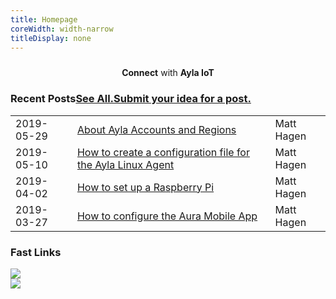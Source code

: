 ```yaml
---
title: Homepage
coreWidth: width-narrow
titleDisplay: none
---
```


<div class="row justify-content-center" style="margin-top:24px;">
<div class="col-md-12" style="display:flex;justify-content:center;align-items:center;">
<span class="tagline"><b>Connect</b> with <b>Ayla IoT</b></span>
</div>
</div>

<!--
<div class="row justify-content-center" style="margin-top:24px;">
<div class="col-md-6">
<div class="input-group mb-3">
<input id="search-box" type="text" class="form-control" placeholder="Search">
<div class="input-group-append">
<button id="search-button" class="btn btn-go" type="button"><img src="/assets/images/mag.png" width="16" style="margin:0 !important;"></button>
</div>
</div>
</div>
</div>
-->

<div class="row">
<div class="col-sm-12">
<h3>Recent Posts<span class="heading-subtext"><a href="/posts">See All.</a></span><span class="heading-subtext"><a href="/contact">Submit your idea for a post.</a></span></h3>
<table style="width:100%;">
<tr><td>2019-05-29</td><td><a href="/posts/about-ayla-accounts-and-regions">About Ayla Accounts and Regions</a></td><td>Matt Hagen</td></tr>
<tr><td>2019-05-10</td><td><a href="/posts/how-to-create-a-configuration-file-for-the-ayla-linux-agent">How to create a configuration file for the Ayla Linux Agent</a></td><td>Matt Hagen</td></tr>
<tr><td>2019-04-02</td><td><a href="/posts/how-to-set-up-a-raspberry-pi">How to set up a Raspberry Pi</a></td><td>Matt Hagen</td></tr>
<tr><td>2019-03-27</td><td><a href="/posts/how-to-configure-the-aura-mobile-app">How to configure the Aura Mobile App</a></td><td>Matt Hagen</td></tr>
</table>
</div>
</div>

<div class="row">
<div class="col-sm-12">
<h3>Fast Links</h3>
</div>
<div class="col-md-6 col-sm-12 mb-3">
<a href="/content/ayla-development-kit/"><img src="/assets/images/ayla-development-kit.png" class="img-fluid" style="margin:0 !important;"></a>
</div>
<div class="col-md-6 col-sm-12">
<a href="/content/ayla-linux-agent/"><img src="/assets/images/ayla-linux-agent.png" class="img-fluid" style="margin:0 !important;"></a>
</div>
</div>
